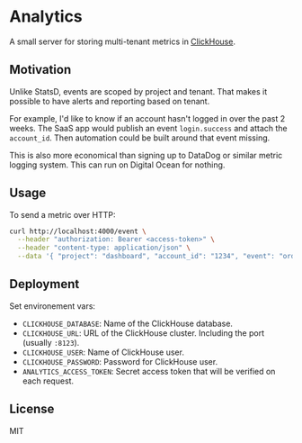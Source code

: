 # Analytics

A small server for storing multi-tenant metrics in [ClickHouse](https://clickhouse.com/).

## Motivation

Unlike StatsD, events are scoped by project and tenant. That makes it possible to have alerts and reporting based on tenant.

For example, I'd like to know if an account hasn't logged in over the past 2 weeks. The SaaS app would publish an event `login.success` and attach the `account_id`. Then automation could be built around that event missing.

This is also more economical than signing up to DataDog or similar metric logging system. This can run on Digital Ocean for nothing.

## Usage

To send a metric over HTTP:

```bash
curl http://localhost:4000/event \
  --header "authorization: Bearer <access-token>" \
  --header "content-type: application/json" \
  --data '{ "project": "dashboard", "account_id": "1234", "event": "order.success", "tags": ["enterprise-plan", "sandbox"] }'
```

## Deployment

Set environement vars:

- `CLICKHOUSE_DATABASE`: Name of the ClickHouse database.
- `CLICKHOUSE_URL`: URL of the ClickHouse cluster. Including the port (usually `:8123`).
- `CLICKHOUSE_USER`: Name of ClickHouse user.
- `CLICKHOUSE_PASSWORD`: Password for ClickHouse user.
- `ANALYTICS_ACCESS_TOKEN`: Secret access token that will be verified on each request.

## License

MIT
